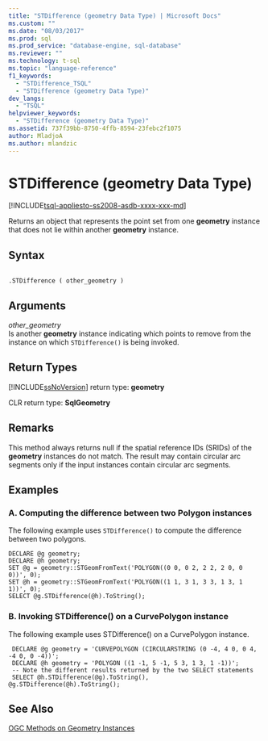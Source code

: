 ```yaml
---
title: "STDifference (geometry Data Type) | Microsoft Docs"
ms.custom: ""
ms.date: "08/03/2017"
ms.prod: sql
ms.prod_service: "database-engine, sql-database"
ms.reviewer: ""
ms.technology: t-sql
ms.topic: "language-reference"
f1_keywords: 
  - "STDifference_TSQL"
  - "STDifference (geometry Data Type)"
dev_langs: 
  - "TSQL"
helpviewer_keywords: 
  - "STDifference (geometry Data Type)"
ms.assetid: 737f39bb-8750-4ffb-8594-23febc2f1075
author: MladjoA
ms.author: mlandzic 
---
```

# STDifference (geometry Data Type)
[!INCLUDE[tsql-appliesto-ss2008-asdb-xxxx-xxx-md](../../includes/tsql-appliesto-ss2008-asdb-xxxx-xxx-md.md)]

Returns an object that represents the point set from one **geometry** instance that does not lie within another **geometry** instance.
  
## Syntax  
  
```  
  
.STDifference ( other_geometry )  
```  
  
## Arguments  
 *other_geometry*  
 Is another **geometry** instance indicating which points to remove from the instance on which `STDifference()` is being invoked.  
  
## Return Types  
 [!INCLUDE[ssNoVersion](../../includes/ssnoversion-md.md)] return type: **geometry**  
  
 CLR return type: **SqlGeometry**  
  
## Remarks  
 This method always returns null if the spatial reference IDs (SRIDs) of the **geometry** instances do not match.   The result may contain circular arc segments only if the input instances contain circular arc segments.  
  
## Examples  
  
### A. Computing the difference between two Polygon instances  
 The following example uses `STDifference()` to compute the difference between two polygons.  
  
```  
DECLARE @g geometry;  
DECLARE @h geometry;  
SET @g = geometry::STGeomFromText('POLYGON((0 0, 0 2, 2 2, 2 0, 0 0))', 0);  
SET @h = geometry::STGeomFromText('POLYGON((1 1, 3 1, 3 3, 1 3, 1 1))', 0);  
SELECT @g.STDifference(@h).ToString();  
```  
  
### B. Invoking STDifference() on a CurvePolygon instance  
 The following example uses STDifference() on a CurvePolygon instance.  
  
```
 DECLARE @g geometry = 'CURVEPOLYGON (CIRCULARSTRING (0 -4, 4 0, 0 4, -4 0, 0 -4))';  
 DECLARE @h geometry = 'POLYGON ((1 -1, 5 -1, 5 3, 1 3, 1 -1))';  
 -- Note the different results returned by the two SELECT statements  
 SELECT @h.STDifference(@g).ToString(), @g.STDifference(@h).ToString();
 ```  
  
## See Also  
 [OGC Methods on Geometry Instances](../../t-sql/spatial-geometry/ogc-methods-on-geometry-instances.md)  
  
  

